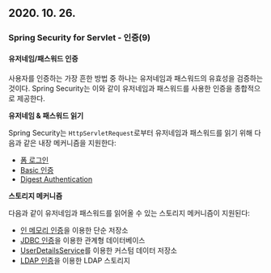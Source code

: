 ## 2020. 10. 26.

### Spring Security for Servlet - 인증(9)

#### 유저네임/패스워드 인증

사용자를 인증하는 가장 흔한 방법 중 하나는 유저네임과 패스워드의 유효성을 검증하는 것이다. Spring Security는 이와 같이 유저네임과 패스워드를 사용한 인증을 종합적으로 제공한다.

**유저네임 & 패스워드 읽기**

Spring Security는 `HttpServletRequest`로부터 유저네임과 패스워드를 읽기 위해 다음과 같은 내장 메커니즘을 지원한다:

* [폼 로그인][form-login]
* [Basic 인증][basic-authentication]
* [Digest Authentication][digest-authentication]

**스토리지 메커니즘**

다음과 같이 유저네임과 패스워드를 읽어올 수 있는 스토리지 메커니즘이 지원된다:

* [인 메모리 인증][in-memory-authentication]을 이용한 단순 저장소
* [JDBC 인증][jdbc-authentication]을 이용한 관계형 데이터베이스
* [UserDetailsService][user-details-service]를 이용한 커스텀 데이터 저장소
* [LDAP 인증][ldap-authentication]을 이용한 LDAP 스토리지



[form-login]: https://docs.spring.io/spring-security/site/docs/5.4.1/reference/html5/#servlet-authentication-form
[basic-authentication]: https://docs.spring.io/spring-security/site/docs/5.4.1/reference/html5/#servlet-authentication-basic
[digest-authentication]: https://docs.spring.io/spring-security/site/docs/5.4.1/reference/html5/#servlet-authentication-digest
[in-memory-authentication]: https://docs.spring.io/spring-security/site/docs/5.4.1/reference/html5/#servlet-authentication-inmemory
[jdbc-authentication]: https://docs.spring.io/spring-security/site/docs/5.4.1/reference/html5/#servlet-authentication-jdbc
[user-details-service]: https://docs.spring.io/spring-security/site/docs/5.4.1/reference/html5/#servlet-authentication-userdetailsservice
[ldap-authentication]: https://docs.spring.io/spring-security/site/docs/5.4.1/reference/html5/#servlet-authentication-ldap